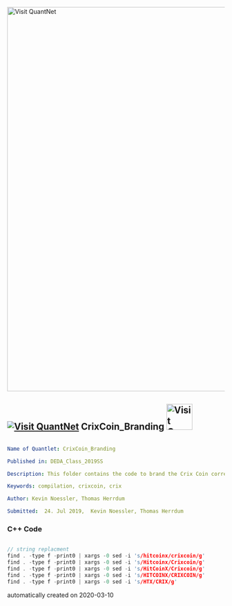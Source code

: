 [<img src="https://github.com/QuantLet/Styleguide-and-FAQ/blob/master/pictures/banner.png" width="888" alt="Visit QuantNet">](http://quantlet.de/)

## [<img src="https://github.com/QuantLet/Styleguide-and-FAQ/blob/master/pictures/qloqo.png" alt="Visit QuantNet">](http://quantlet.de/) **CrixCoin_Branding** [<img src="https://github.com/QuantLet/Styleguide-and-FAQ/blob/master/pictures/QN2.png" width="60" alt="Visit QuantNet 2.0">](http://quantlet.de/)

```yaml

Name of Quantlet: CrixCoin_Branding

Published in: DEDA_Class_2019SS

Description: This folder contains the code to brand the Crix Coin correctly 

Keywords: compilation, crixcoin, crix

Author: Kevin Noessler, Thomas Herrdum

Submitted:  24. Jul 2019,  Kevin Noessler, Thomas Herrdum

```

### C++ Code
```C++

// string replacment 
find . -type f -print0 | xargs -0 sed -i 's/hitcoinx/crixcoin/g'
find . -type f -print0 | xargs -0 sed -i 's/Hitcoinx/Crixcoin/g'
find . -type f -print0 | xargs -0 sed -i 's/HitCoinX/Crixcoin/g'
find . -type f -print0 | xargs -0 sed -i 's/HITCOINX/CRIXCOIN/g'
find . -type f -print0 | xargs -0 sed -i 's/HTX/CRIX/g'

```

automatically created on 2020-03-10